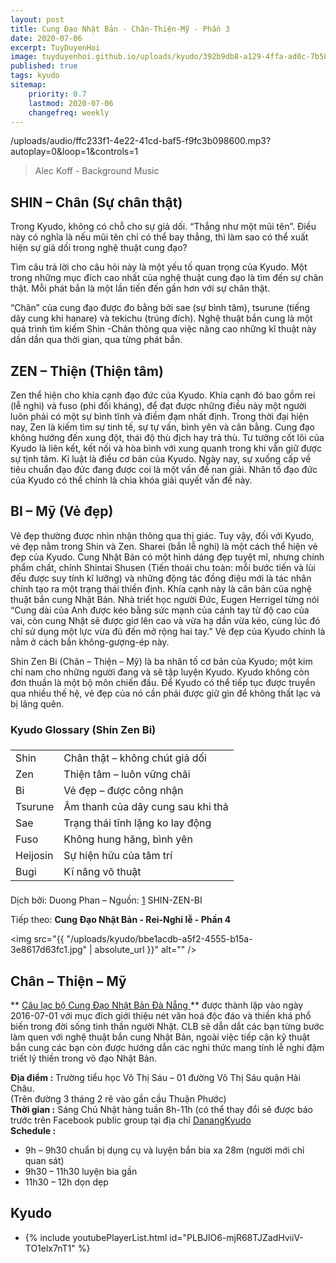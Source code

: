 ```yaml
---
layout: post
title: Cung Đạo Nhật Bản - Chân-Thiện-Mỹ - Phần 3
date: 2020-07-06
excerpt: TuyDuyenHoi
image: tuyduyenhoi.github.io/uploads/kyudo/392b9db8-a129-4ffa-ad0c-7b581c43a99f.jpg.jpg
published: true
tags: kyudo
sitemap:
    priority: 0.7
    lastmod: 2020-07-06
    changefreq: weekly
---
```


<p>/uploads/audio/ffc233f1-4e22-41cd-baf5-f9fc3b098600.mp3?autoplay=0&loop=1&controls=1</p>
<blockquote>Alec Koff - Background Music</blockquote>

## SHIN – Chân (Sự chân thật)
Trong Kyudo, không có chỗ cho sự giả dối. “Thẳng như một mũi tên”. Điều này có nghĩa là nếu mũi tên chỉ có thể bay thẳng, thì làm sao có thể xuất hiện sự giả dối trong nghệ thuật cung đạo?

Tìm câu trả lời cho câu hỏi này là một yếu tố quan trọng của Kyudo. Một trong những mục đích cao nhất của nghệ thuật cung đạo là tìm đến sự chân thật. Mỗi phát bắn là một lần tiến đến gần hơn với sự chân thật.

“Chân” của cung đạo được đo bằng bởi sae (sự bình tâm), tsurune (tiếng dây cung khi hanare) và tekichu (trúng đích). Nghệ thuật bắn cung là một quá trình tìm kiếm Shin -Chân thông qua việc nâng cao những kĩ thuật này dần dần qua thời gian, qua từng phát bắn.

## ZEN – Thiện (Thiện tâm)
Zen thể hiện cho khía cạnh đạo đức của Kyudo. Khía cạnh đó bao gồm rei (lễ nghi) và fuso (phi đối kháng), để đạt được những điều này một người luôn phải có một sự bình tĩnh và điềm đạm nhất định. Trong thời đại hiện nay, Zen là kiếm tìm sự tinh tế, sự tự vấn, bình yên và cân bằng. Cung đạo không hướng đến xung đột, thái độ thù địch hay trả thù. Tư tưởng cốt lõi của Kyudo là liên kết, kết nối và hòa bình với xung quanh trong khi vẫn giữ được sự tịnh tâm. Kỉ luật là điều cơ bản của Kyudo. Ngày nay, sự xuống cấp về tiêu chuẩn đạo đức đang được coi là một vấn đề nan giải. Nhân tố đạo đức của Kyudo có thể chính là chìa khóa giải quyết vấn đề này.

## BI – Mỹ (Vẻ đẹp)
Vẻ đẹp thường được nhìn nhận thông qua thị giác. Tuy vậy, đối với Kyudo, vẻ đẹp nằm trong Shin và Zen. Sharei (bắn lễ nghi) là một cách thể hiện vẻ đẹp của Kyudo. Cung Nhật Bản có một hình dáng đẹp tuyệt mĩ, nhưng chính phẩm chất, chính Shintai Shusen (Tiến thoái chu toàn: mỗi bước tiến và lùi đếu được suy tính kĩ lưỡng) và những động tác đồng điệu mới là tác nhân chính tạo ra một trạng thái thiền định. Khía cạnh này là căn bản của nghệ thuật bắn cung Nhật Bản. Nhà triết học người Đức, Eugen Herrigel từng nói “Cung dài của Anh được kéo bằng sức mạnh của cánh tay từ độ cao của vai, còn cung Nhật sẽ được giơ lên cao và vừa hạ dần vừa kéo, cùng lúc đó chỉ sử dụng một lực vừa đủ đến mở rộng hai tay.” Vẻ đẹp của Kyudo chính là nằm ở cách bắn không-gượng-ép này.

Shin Zen Bi (Chân – Thiện – Mỹ) là ba nhân tố cơ bản của Kyudo; một kim chỉ nam cho những người đang và sẽ tập luyện Kyudo. Kyudo không còn đơn thuần là một bộ môn chiến đấu. Để Kyudo có thể tiếp tục được truyền qua nhiều thế hệ, vẻ đẹp của nó cần phải được giữ gìn để không thất lạc và bị lãng quên.

<h3>Kyudo Glossary (Shin Zen Bi)</h3>
<div class="table-wrapper">
    <table class="alt">
        <thead>
            <tr>
                <td colspan="2"></td>
            </tr>
        </thead>
        <tbody>
            <tr>
                <td>Shin</td>
                <td>Chân thật – không chút giả dối</td>
            </tr>
            <tr>
                <td>Zen</td>
                <td>Thiện tâm – luôn vững chãi</td>
            </tr>
            <tr>
                <td>Bi</td>
                <td>Vẻ đẹp – được công nhận</td>
            </tr>
            <tr>
                <td>Tsurune</td>
                <td>Âm thanh của dây cung sau khi thả</td>
            </tr>
            <tr>
                <td>Sae</td>
                <td>Trạng thái tĩnh lặng ko lay động</td>
            </tr>
            <tr>
                <td>Fuso</td>
                <td>Không hung hăng, bình yên</td>
            </tr>
            <tr>
                <td>Heijosin</td>
                <td>Sự hiện hữu của tâm trí</td>
            </tr>
            <tr>
                <td>Bugi</td>
                <td>Kĩ năng võ thuật</td>
            </tr>
        </tbody>
        <tfoot>
            <tr>
                <td colspan="2"></td>
            </tr>
        </tfoot>
    </table>
</div>

Dịch bởi: Duong Phan – Nguồn: [1](http://www.ikyf.org) SHIN-ZEN-BI

Tiếp theo: **Cung Đạo Nhật Bản - Rei-Nghi lễ - Phần 4**

<span class="image fit"><img src="{{ "/uploads/kyudo/bbe1acdb-a5f2-4555-b15a-3e8617d63fc1.jpg" | absolute_url }}" alt="" /></span>
## Chân – Thiện – Mỹ

** <a target="_blank" href="https://www.facebook.com/groups/1204167899593509" > Câu lạc bộ Cung Đạo Nhật Bản Đà Nẵng </a>** được thành lập vào ngày 2016-07-01 với mục đích giới thiệu nét văn hoá độc đáo và thiền khá phổ biến trong đời sống tinh thần người Nhật. CLB sẽ dẫn dắt các bạn từng bước làm quen với nghệ thuật bắn cung Nhật Bản, ngoài việc tiếp cận kỹ thuật bắn cung các bạn còn được hướng dẫn các nghi thức mang tính lễ nghi đậm triết lý thiền trong võ đạo Nhật Bản.

**Địa điểm :** Trường tiểu học Võ Thị Sáu – 01 đường Võ Thị Sáu quận Hải Châu. 
<br/>(Trên đường 3 tháng 2 rẽ vào gần cầu Thuận Phước)<br/>
**Thời gian :** Sáng Chủ Nhật hàng tuần 8h-11h (có thể thay đổi sẽ được báo trước trên Facebook public group tại địa chỉ <a target="_blank" href="https://www.facebook.com/groups/1204167899593509" > DanangKyudo</a><br/>
**Schedule :**
- 9h – 9h30 chuẩn bị dụng cụ và luyện bắn bia xa 28m (người mới chỉ quan sát)
- 9h30 – 11h30 luyện bia gần
- 11h30 – 12h dọn dẹp

<h2>Kyudo</h2>
<div class="embed-youtube">
    <ul>
        <li>
            {% include youtubePlayerList.html id="PLBJlO6-mjR68TJZadHviiV-TO1elx7nT1" %}
        </li>
    </ul>
</div>
